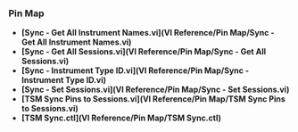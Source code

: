 ### Pin Map
- **[Sync - Get All Instrument Names.vi](VI Reference/Pin Map/Sync - Get All Instrument Names.vi)**
- **[Sync - Get All Sessions.vi](VI Reference/Pin Map/Sync - Get All Sessions.vi)**
- **[Sync - Instrument Type ID.vi](VI Reference/Pin Map/Sync - Instrument Type ID.vi)**
- **[Sync - Set Sessions.vi](VI Reference/Pin Map/Sync - Set Sessions.vi)**
- **[TSM Sync Pins to Sessions.vi](VI Reference/Pin Map/TSM Sync Pins to Sessions.vi)**
- **[TSM Sync.ctl](VI Reference/Pin Map/TSM Sync.ctl)**
